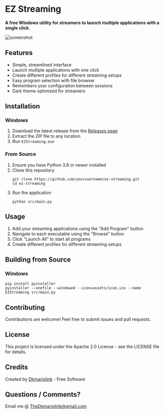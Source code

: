 # EZ Streaming

**A free Windows utility for streamers to launch multiple applications with a single click.**

![screenshot](https://github.com/user-attachments/assets/87803798-a951-4ce9-ae29-2f9c13f885ec)


## Features

- Simple, streamlined interface
- Launch multiple applications with one click
- Create different profiles for different streaming setups
- Easy program selection with file browser
- Remembers your configuration between sessions
- Dark theme optimized for streamers

## Installation

### Windows

1. Download the latest release from the [Releases page](https://github.com/dkmariolink/ez-streaming/releases)
2. Extract the ZIP file to any location
3. Run `EZStreaming.exe`

### From Source

1. Ensure you have Python 3.8 or newer installed
2. Clone this repository
   ```
   git clone https://github.com/yourusername/ez-streaming.git
   cd ez-streaming
   ```
3. Run the application
   ```
   python src/main.py
   ```

## Usage

1. Add your streaming applications using the "Add Program" button
2. Navigate to each executable using the "Browse" button
3. Click "Launch All" to start all programs
4. Create different profiles for different streaming setups

## Building from Source

### Windows

```
pip install pyinstaller
pyinstaller --onefile --windowed --icon=assets/icon.ico --name EZStreaming src/main.py
```

## Contributing

Contributions are welcome! Feel free to submit issues and pull requests.

## License

This project is licensed under the Apache 2.0 License - see the LICENSE file for details.

## Credits

Created by [Dkmariolink](https://x.com/TheDkmariolink) - Free Software

## Questions / Comments?

Email me @ TheDkmariolink@gmail.com
